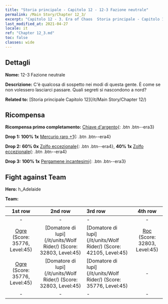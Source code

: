 ```yaml
---
title: "Storia principale - Capitolo 12 - 12-3 Fazione neutrale"
permalink: /Main Story/Chapter 12_3/
excerpt: "Capitolo 12 - 3. Era of Chaos  Storia principale - Capitolo 12_3. 12-3 Fazione neutrale"
last_modified_at: 2021-04-27
locale: it
ref: "Chapter 12_3.md"
toc: false
classes: wide
---
```


## Dettagli

 **Nome:** 12-3 Fazione neutrale

 **Descrizione:** C'è qualcosa di sospetto nei modi di questa gente. È come se non volessero lasciarci passare. Quali segreti si nascondono a nord?

 **Related to:** [Storia principale Capitolo 12](/it/Main Story/Chapter 12/)

## Ricompensa

 **Ricompensa primo completamento:** [Chiave d'argento](/ItemsIT/con_693/){: .btn .btn--era3}

 **Drop 1:** **100% 1x** [Mercurio raro +1](/ItemsIT/mat_42/){: .btn .btn--era4}

 **Drop 2:** **60% 0x** [Zolfo eccezionale](/ItemsIT/mat_36/){: .btn .btn--era4}, **40% 1x** [Zolfo eccezionale](/ItemsIT/mat_36/){: .btn .btn--era4}

 **Drop 3:** **100% 1x** [Pergamene incantesimi](/ItemsIT/con_694/){: .btn .btn--era3}


## Fight against Team
 **Hero:** h_Adelaide

 **Team:**


  | 1st row | 2nd row | 3rd row | 4th row |
  |:----:|:----:|:----|:----:|
  | - | - | - | - |
  | [Ogre](/it/units/Ogre/) (Score: 35776, Level:45)  | [Domatore di lupi](/it/units/Wolf Rider/) (Score: 32803, Level:45)  | [Domatore di lupi](/it/units/Wolf Rider/) (Score: 42105, Level:45)  | [Roc](/it/units/Roc/) (Score: 32803, Level:45)  |
  | [Ogre](/it/units/Ogre/) (Score: 35776, Level:45)  | [Domatore di lupi](/it/units/Wolf Rider/) (Score: 32803, Level:45)  | [Domatore di lupi](/it/units/Wolf Rider/) (Score: 35776, Level:45)  | - |
  | - | - | - | - |


